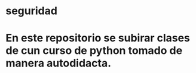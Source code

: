 # seguridad
# En este repositorio se subirar clases de cun curso de python tomado de manera autodidacta.
